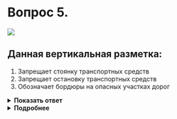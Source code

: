 # Вопрос 5.

![](https://s.drom.ru/i24227/pdd/tickets/2016/1542608708.jpg)

## Данная вертикальная разметка:

1. Запрещает стоянку транспортных средств
2. Запрещает остановку транспортных средств
3. Обозначает бордюры на опасных участках дорог

<details>
<summary><b>Показать ответ</b></summary>
Правильный ответ: 3
</details>
<details>
<summary><b>Подробнее</b></summary>
Вертикальная разметка 2.7 обозначает бордюры на опасных участках дорог.
</details>